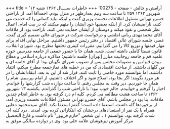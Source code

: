 +++
title = 'آرامش و چالش - صفحه - 00275'
+++
خاطرات ســــال ۱۳۶۲ شنبه ۱۲ شهریور ۱۳۶۲ ۲۵۹ تا ساعت سه ونیم بعدازظهر در منزل بودم. احمدآقا آمد، از ناراحتی خسرو تهرانی مسئول اطلاعات نخست وزیری گفت و اینکه نباید کسانی را که خدمت می کنند، ناراضیشان کرد. از اینکه بعضیها خود ایشان را متهم میکنند که در بیت امام، اعمال نظر شخصی و نفوذ میکند و دوستان از ایشان حمایت نمی کنند، ناراحت بود. از ملاقات آقای محمدمهدی ربانی املشی و درخواست شرکت در شورای عالی تصمیم گیری گفت. عصر، جلسه شورای عالی اقتصاد در دفتر رئیس جمهور داشتیم. مراحل نهایی اقدام برای مهار قیمتها و توزیع کالا را می گذرانیم. مقررات کیفری تخلفها مطرح بود. شورای انقلاب، قانون نسبتاً کاملی داشته است. شب، همان جا با حضور جمعی از جامعه مدرسین حوزه علمیه قم و جامعه روحانیت مبارز [تهران] جلسه داشتیم؛ مذاکره درباره اسلامی و مطاع بـودن قـوانـين و مصوبات مجلس پس از تصویب شورای نگهبان بود؛ از آقای خامنه ای و من گلهای داشتند. از مباحث اقتصادی که من در خطبه های نمازجمعه مطرح میکنم، انتقاد داشتند. اما نتوانستند مورد خاصی را ثابت کنند. قرار شد از این به بعد، انتقاداتشان را در هر مورد بگویند؛ اگر بجا بود، اصلاح شود و اگر اختلاف داشتیم، از امام بپرسیم. شام را همان جا خوردیم. دیر وقت به مجلس رفتم. تا ساعت دوازده شب گزارشها را خواندم. اخبار را گرفتم و خوابیدم. حالم خوب نبود؛ با ناراحتی شب را گذراندم. یکشنبه ۱۳ شهریور ۱۳۶۲ تا ساعت هشت مطالعه می کردم. کلیه ام درد گرفته بود. به خاطر انجام چندین ملاقات، بنا بود در مجلس باشم. آقای خسرو تهرانی مسئول اطلاعات نخست وزیری آمد. از برخوردها گله داشت. استعفا داده است؛ گفتم استعفا نکند. آقای سیدمحمود دعایی همراه با یک نفر از استعدادهای درخشان که ابتکاراتی کرده بود، آمدند . درد کلیه ام، شدت گرفته بود، نتوانستم ۱ ـ این شخص "حازم فریپور" نام داشت و فارغ التحصیل مرکز آموزش تیزهوشان علامه حلی بود. وی در دوازده سالگی موفق به